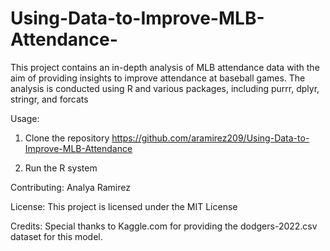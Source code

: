 # Using-Data-to-Improve-MLB-Attendance-
This project contains an in-depth analysis of MLB attendance data with the aim of providing insights to improve attendance at baseball games. The analysis is conducted using R and various packages, including purrr, dplyr, stringr, and forcats

Usage:

  1. Clone the repository https://github.com/aramirez209/Using-Data-to-Improve-MLB-Attendance

  2. Run the R system

Contributing: Analya Ramirez

License: This project is licensed under the MIT License

Credits: Special thanks to Kaggle.com for providing the dodgers-2022.csv dataset for this model.
